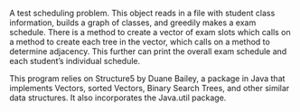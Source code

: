 A test scheduling problem. This object reads in a file with student class information, builds a graph of classes, and greedily makes a exam schedule. There is a method to create a vector of exam slots which calls on a method to create each tree in the vector, which calls on a method to determine adjacency. This further can print the overall exam schedule and each student’s individual schedule. 

This program relies on Structure5 by Duane Bailey, a package in Java that implements Vectors, sorted Vectors, Binary Search Trees, and other similar data structures. It also incorporates the Java.util package.
